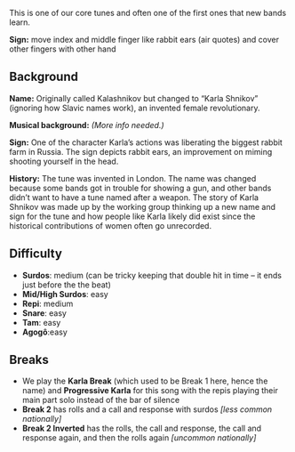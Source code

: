 This is one of our core tunes and often one of the first ones that new bands learn.

**Sign:** move index and middle finger like rabbit ears (air quotes) and cover other fingers with other hand

## Background

**Name:** Originally called Kalashnikov but changed to “Karla Shnikov” (ignoring how Slavic names work), an invented female revolutionary.

**Musical background:** *(More info needed.)*

**Sign:** One of the character Karla’s actions was liberating the biggest rabbit farm in Russia. The sign depicts rabbit ears, an improvement on miming shooting yourself in the head.

**History:** The tune was invented in London. The name was changed because some bands got in trouble for showing a gun, and other bands didn’t want to have a tune named after a weapon. The story of Karla Shnikov was made up by the working group thinking up a new name and sign for the tune and how people like Karla likely did exist since the historical contributions of women often go unrecorded.

## Difficulty

* **Surdos**: medium (can be tricky keeping that double hit in time – it ends just before the the beat)
* **Mid/High Surdos**: easy
* **Repi**: medium
* **Snare**: easy
* **Tam**: easy
* **Agogô**:easy

## Breaks

* We play the **Karla Break** (which used to be Break 1 here, hence the name) and **Progressive Karla** for this song with the repis playing their main part solo instead of the bar of silence
* **Break 2** has rolls and a call and response with surdos _\[less common nationally\]_
* **Break 2 Inverted** has the rolls, the call and response, the call and response again, and then the rolls again _\[uncommon nationally\]_
